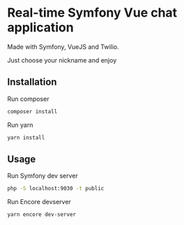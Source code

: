 # Real-time Symfony Vue chat application

Made with Symfony, VueJS and Twilio.

Just choose your nickname and enjoy

## Installation

Run composer

```bash
composer install
```

Run yarn

```bash
yarn install
```

## Usage

Run Symfony dev server

```bash
php -S localhost:9030 -t public
```

Run Encore devserver

```bash
yarn encore dev-server
```